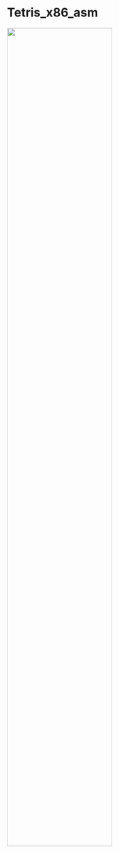 # Tetris_x86_asm

<img src = "https://github.com/user-attachments/assets/195266ee-fbb2-4222-bacb-8bf0e98fbb7b" width = "70%" height = "70%">
